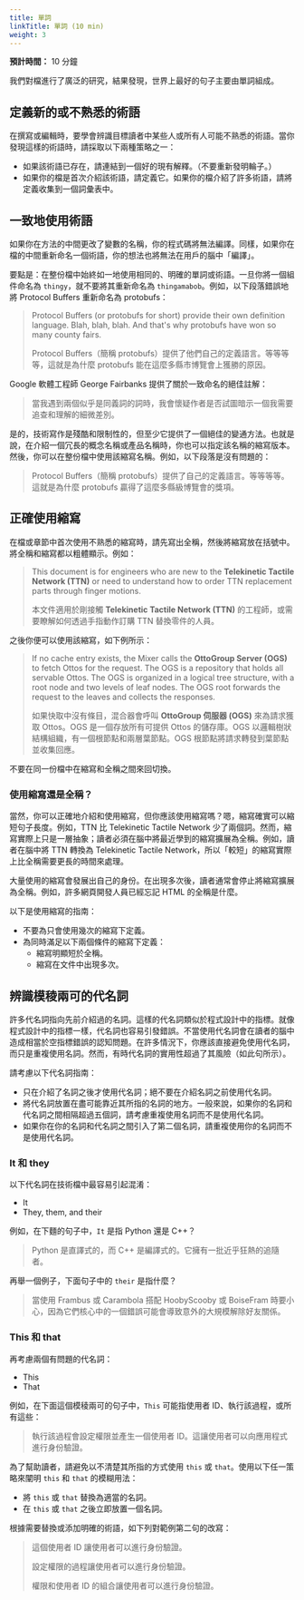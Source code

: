 ```yaml
---
title: 單詞
linkTitle: 單詞 (10 min)
weight: 3
---
```


**預計時間：** 10 分鐘

我們對檔進行了廣泛的研究，結果發現，世界上最好的句子主要由單詞組成。

## 定義新的或不熟悉的術語

在撰寫或編輯時，要學會辨識目標讀者中某些人或所有人可能不熟悉的術語。當你發現這樣的術語時，請採取以下兩種策略之一：

* 如果該術語已存在，請連結到一個好的現有解釋。（不要重新發明輪子。）
* 如果你的檔是首次介紹該術語，請定義它。如果你的檔介紹了許多術語，請將定義收集到一個詞彙表中。

## 一致地使用術語

如果你在方法的中間更改了變數的名稱，你的程式碼將無法編譯。同樣，如果你在檔的中間重新命名一個術語，你的想法也將無法在用戶的腦中「編譯」。

要點是：在整份檔中始終如一地使用相同的、明確的單詞或術語。一旦你將一個組件命名為 `thingy`，就不要將其重新命名為 `thingamabob`。例如，以下段落錯誤地將 Protocol Buffers 重新命名為 protobufs：

> Protocol Buffers (or protobufs for short) provide their own definition language. Blah, blah, blah. And that's why protobufs have won so many county fairs.
>
> Protocol Buffers（簡稱 protobufs）提供了他們自己的定義語言。等等等等，這就是為什麼 protobufs 能在這麼多縣市博覽會上獲勝的原因。

Google 軟體工程師 George Fairbanks 提供了關於一致命名的絕佳註解：

> 當我遇到兩個似乎是同義詞的詞時，我會懷疑作者是否試圖暗示一個我需要追查和理解的細微差別。

是的，技術寫作是殘酷和限制性的，但至少它提供了一個絕佳的變通方法。也就是說，在介紹一個冗長的概念名稱或產品名稱時，你也可以指定該名稱的縮寫版本。然後，你可以在整份檔中使用該縮寫名稱。例如，以下段落是沒有問題的：

> Protocol Buffers（簡稱 protobufs）提供了自己的定義語言。等等等等。這就是為什麼 protobufs 贏得了這麼多縣級博覽會的獎項。

## 正確使用縮寫

在檔或章節中首次使用不熟悉的縮寫時，請先寫出全稱，然後將縮寫放在括號中。將全稱和縮寫都以粗體顯示。例如：

> This document is for engineers who are new to the **Telekinetic Tactile Network (TTN)** or need to understand how to order TTN replacement parts through finger motions.
>
> 本文件適用於剛接觸 **Telekinetic Tactile Network (TTN)** 的工程師，或需要瞭解如何透過手指動作訂購 TTN 替換零件的人員。

之後你便可以使用該縮寫，如下例所示：

> If no cache entry exists, the Mixer calls the **OttoGroup Server (OGS)** to fetch Ottos for the request. The OGS is a repository that holds all servable Ottos. The OGS is organized in a logical tree structure, with a root node and two levels of leaf nodes. The OGS root forwards the request to the leaves and collects the responses.
>
> 如果快取中沒有條目，混合器會呼叫 **OttoGroup 伺服器 (OGS)** 來為請求獲取 Ottos。OGS 是一個存放所有可提供 Ottos 的儲存庫。OGS 以邏輯樹狀結構組織，有一個根節點和兩層葉節點。OGS 根節點將請求轉發到葉節點並收集回應。

不要在同一份檔中在縮寫和全稱之間來回切換。

### 使用縮寫還是全稱？

當然，你可以正確地介紹和使用縮寫，但你應該使用縮寫嗎？嗯，縮寫確實可以縮短句子長度。例如，TTN 比 Telekinetic Tactile Network 少了兩個詞。然而，縮寫實際上只是一層抽象；讀者必須在腦中將最近學到的縮寫擴展為全稱。例如，讀者在腦中將 TTN 轉換為 Telekinetic Tactile Network，所以「較短」的縮寫實際上比全稱需要更長的時間來處理。

大量使用的縮寫會發展出自己的身份。在出現多次後，讀者通常會停止將縮寫擴展為全稱。例如，許多網頁開發人員已經忘記 HTML 的全稱是什麼。

以下是使用縮寫的指南：

* 不要為只會使用幾次的縮寫下定義。
* 為同時滿足以下兩個條件的縮寫下定義：
  * 縮寫明顯短於全稱。
  * 縮寫在文件中出現多次。

## 辨識模稜兩可的代名詞

許多代名詞指向先前介紹過的名詞。這樣的代名詞類似於程式設計中的指標。就像程式設計中的指標一樣，代名詞也容易引發錯誤。不當使用代名詞會在讀者的腦中造成相當於空指標錯誤的認知問題。在許多情況下，你應該直接避免使用代名詞，而只是重複使用名詞。然而，有時代名詞的實用性超過了其風險（如此句所示）。

請考慮以下代名詞指南：

* 只在介紹了名詞之後才使用代名詞；絕不要在介紹名詞之前使用代名詞。
* 將代名詞放置在盡可能靠近其所指的名詞的地方。一般來說，如果你的名詞和代名詞之間相隔超過五個詞，請考慮重複使用名詞而不是使用代名詞。
* 如果你在你的名詞和代名詞之間引入了第二個名詞，請重複使用你的名詞而不是使用代名詞。

### It 和 they

以下代名詞在技術檔中最容易引起混淆：

* It
* They, them, and their

例如，在下麵的句子中，`It` 是指 Python 還是 C++？

> Python 是直譯式的，而 C++ 是編譯式的。它擁有一批近乎狂熱的追隨者。

再舉一個例子，下面句子中的 `their` 是指什麼？

> 當使用 Frambus 或 Carambola 搭配 HoobyScooby 或 BoiseFram 時要小心，因為它們核心中的一個錯誤可能會導致意外的大規模解除好友關係。

### This 和 that

再考慮兩個有問題的代名詞：

* This
* That

例如，在下面這個模稜兩可的句子中，`This` 可能指使用者 ID、執行該過程，或所有這些：

> 執行該過程會設定權限並產生一個使用者 ID。這讓使用者可以向應用程式進行身份驗證。

為了幫助讀者，請避免以不清楚其所指的方式使用 `this` 或 `that`。使用以下任一策略來闡明 `this` 和 `that` 的模糊用法：

* 將 `this` 或 `that` 替換為適當的名詞。
* 在 `this` 或 `that` 之後立即放置一個名詞。

根據需要替換或添加明確的術語，如下列對範例第二句的改寫：

> 這個使用者 ID 讓使用者可以進行身份驗證。
>
> 設定權限的過程讓使用者可以進行身份驗證。
>
> 權限和使用者 ID 的組合讓使用者可以進行身份驗證。

